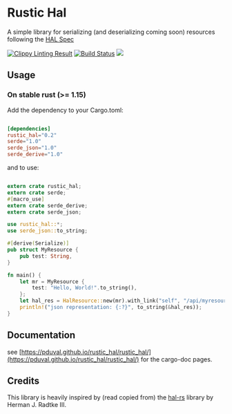 # Rustic Hal

A simple library for serializing (and deserializing coming soon) resources following the [HAL Spec](https://tools.ietf.org/html/draft-kelly-json-hal-08)

[![Clippy Linting Result](https://clippy.bashy.io/github/pduval/rustic_hal/master/badge.svg)](https://clippy.bashy.io/github/pduval/rustic_hal/master/log)
[![Build Status](https://travis-ci.org/pduval/rustic_hal.svg)](https://travis-ci.org/pduval/rustic_hal)
[![](http://meritbadge.herokuapp.com/rustic_hal)](https://crates.io/crates/rustic_hal)

## Usage

### On stable rust (>= 1.15)

Add the dependency to your Cargo.toml:

```toml

[dependencies]
rustic_hal="0.2"
serde="1.0"
serde_json="1.0"
serde_derive="1.0"

```
and to use:

```rust

extern crate rustic_hal;
extern crate serde;
#[macro_use]
extern crate serde_derive;
extern crate serde_json;

use rustic_hal::*;
use serde_json::to_string;

#[derive(Serialize)]
pub struct MyResource {
    pub test: String,
}

fn main() {
    let mr = MyResource {
        test: "Hello, World!".to_string(),
    };
    let hal_res = HalResource::new(mr).with_link("self", "/api/myresource/0");
    println!("json representation: {:?}", to_string(&hal_res));
}

```
## Documentation

see [https://pduval.github.io/rustic_hal/rustic_hal/](https://pduval.github.io/rustic_hal/rustic_hal/) for the cargo-doc pages.

## Credits

This library is heavily inspired by (read copied from) the [hal-rs](https://github.com/hjr3/hal-rs) library by Herman J. Radtke III.

